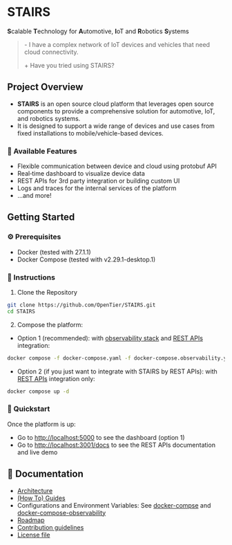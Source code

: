 # STAIRS

**S**calable **T**echnology for **A**utomotive, **I**oT and **R**obotics **S**ystems

> \- I have a complex network of IoT devices and vehicles that need cloud connectivity.
>
> \+ Have you tried using STAIRS?


## Project Overview

* **STAIRS** is an open source cloud platform that leverages open source components to provide a comprehensive solution for automotive, IoT, and robotics systems.
* It is designed to support a wide range of devices and use cases from fixed installations to mobile/vehicle-based devices.

### 🔑 Available Features
- Flexible communication between device and cloud using protobuf API
- Real‑time dashboard to visualize device data
- REST APIs for 3rd party integration or building custom UI
- Logs and traces for the internal services of the platform
- …and more!

## Getting Started

### ⚙️ Prerequisites
- Docker (tested with 27.1.1)
- Docker Compose (tested with v2.29.1-desktop.1)

### 📃 Instructions

1. Clone the Repository

```sh
git clone https://github.com/OpenTier/STAIRS.git
cd STAIRS
```

2. Compose the platform:
- Option 1 (recommended): with [observability stack](./monitoring/README.md) and [REST APIs](./cloud/backend/stairs_api/README.md) integration:
```sh
docker compose -f docker-compose.yaml -f docker-compose.observability.yaml up -d
```
- Option 2 (if you just want to integrate with STAIRS by REST APIs): with [REST APIs](./cloud/backend/stairs_api/README.md) integration only:
```sh
docker compose up -d
```

### 🏃 Quickstart
Once the platform is up:
* Go to [http://localhost:5000](http://localhost:5000) to see the dashboard (option 1)
* Go to [http://localhost:3001/docs](http://localhost:3001/docs) to see the REST APIs documentation and live demo

## 📖 Documentation
- [Architecture](doc/architecture.md)
- [(How To) Guides](./doc/how-to.md)
- Configurations and Environment Variables: See [docker-compse](docker-compose.yaml) and [docker-compose-observability](docker-compose.observability.yaml)
- [Roadmap](doc/roadmap.md)
- [Contribution guidelines](CONTRIBUTING.md)
- [License file](LICENSE.md)

